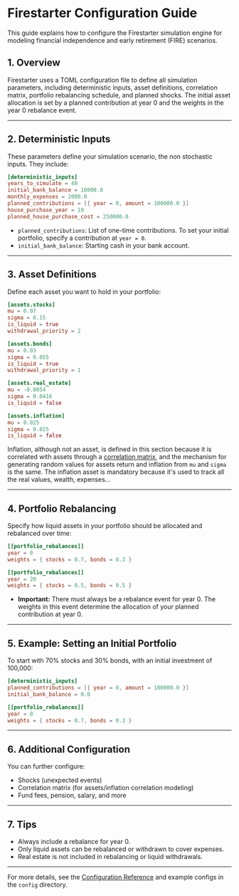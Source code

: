 # Firestarter Configuration Guide

This guide explains how to configure the Firestarter simulation engine for modeling financial independence and early retirement (FIRE) scenarios.

## 1. Overview

Firestarter uses a TOML configuration file to define all simulation parameters, including deterministic inputs, asset definitions, correlation matrix, portfolio rebalancing schedule, and planned shocks. The initial asset allocation is set by a planned contribution at year 0 and the weights in the year 0 rebalance event.

---

## 2. Deterministic Inputs

These parameters define your simulation scenario, the non stochastic inputs.
They include:

```toml
[deterministic_inputs]
years_to_simulate = 40
initial_bank_balance = 10000.0
monthly_expenses = 2000.0
planned_contributions = [{ year = 0, amount = 100000.0 }]
house_purchase_year = 10
planned_house_purchase_cost = 250000.0
```

- `planned_contributions`: List of one-time contributions. To set your initial portfolio, specify a contribution at `year = 0`.
- `initial_bank_balance`: Starting cash in your bank account.

---

## 3. Asset Definitions

Define each asset you want to hold in your portfolio:

```toml
[assets.stocks]
mu = 0.07
sigma = 0.15
is_liquid = true
withdrawal_priority = 2

[assets.bonds]
mu = 0.03
sigma = 0.055
is_liquid = true
withdrawal_priority = 1

[assets.real_estate]
mu = -0.0054
sigma = 0.0416
is_liquid = false

[assets.inflation]
mu = 0.025
sigma = 0.025
is_liquid = false
```

Inflation, although not an asset, is defined in this section because it is correlated
with assets through a [correlation matrix](correlation.md), and the mechanism for generating random
values for assets return and inflation from `mu` and `sigma` is the same.
The inflation asset is mandatory because it's used to track all the real values, wealth,
expenses...

---

## 4. Portfolio Rebalancing

Specify how liquid assets in your portfolio should be allocated and rebalanced over time:

```toml
[[portfolio_rebalances]]
year = 0
weights = { stocks = 0.7, bonds = 0.3 }

[[portfolio_rebalances]]
year = 20
weights = { stocks = 0.5, bonds = 0.5 }
```

- **Important:** There must always be a rebalance event for year 0. The weights in
  this event determine the allocation of your planned contribution at year 0.

---

## 5. Example: Setting an Initial Portfolio

To start with 70% stocks and 30% bonds, with an initial investment of 100,000:

```toml
[deterministic_inputs]
planned_contributions = [{ year = 0, amount = 100000.0 }]
initial_bank_balance = 0.0

[[portfolio_rebalances]]
year = 0
weights = { stocks = 0.7, bonds = 0.3 }
```

---

## 6. Additional Configuration

You can further configure:

- Shocks (unexpected events)
- Correlation matrix (for assets/inflation correlation modeling)
- Fund fees, pension, salary, and more

---

## 7. Tips

- Always include a rebalance for year 0.
- Only liquid assets can be rebalanced or withdrawn to cover expenses.
- Real estate is not included in rebalancing or liquid withdrawals.

---

For more details, see the [Configuration Reference](config.md) and example configs
in the `config` directory.
